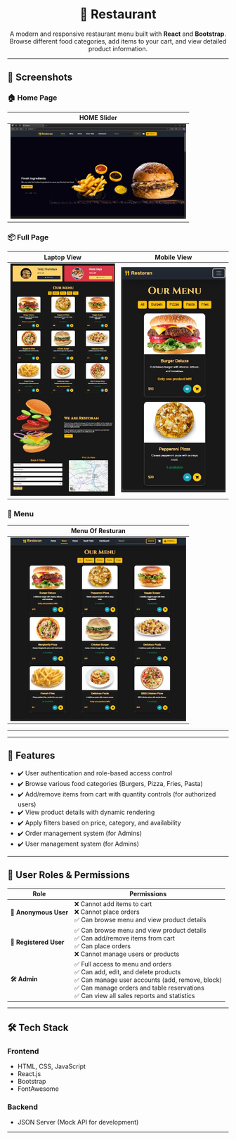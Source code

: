 <h1 align="center">🍔 Restaurant</h1>

<p align="center">
  A modern and responsive restaurant menu built with <b>React</b> and <b>Bootstrap</b>. <br>
  Browse different food categories, add items to your cart, and view detailed product information.
</p>

---

## 📸 Screenshots  

### 🏠 Home Page  

|   HOME Slider  |
|----------------|
| <img src="Capture.JPG" width="400"> |


### 📦 Full Page 
| Laptop View | Mobile View  |
|------------|-----------|
| <img src="Capture1.JPG" width="400"> | <img src="Capture3.JPG" width="400"> |
 

### 🛒 Menu  
| Menu Of Resturan|
|------------|
| <img src="Capture2.JPG" width="400"> |
 
---

---

<h2>🎯 Features</h2>
<ul>
  <li>✔️ User authentication and role-based access control</li>
  <li>✔️ Browse various food categories (Burgers, Pizza, Fries, Pasta)</li>
  <li>✔️ Add/remove items from cart with quantity controls (for authorized users)</li>
  <li>✔️ View product details with dynamic rendering</li>
  <li>✔️ Apply filters based on price, category, and availability</li>
  <li>✔️ Order management system (for Admins)</li>
  <li>✔️ User management system (for Admins)</li>
</ul>

---

<h2>🔐 User Roles & Permissions</h2>

<table>
  <thead>
    <tr>
      <th>Role</th>
      <th>Permissions</th>
    </tr>
  </thead>
  <tbody>
    <tr>
      <td><b>👤 Anonymous User</b></td>
      <td>
        ❌ Cannot add items to cart<br>
        ❌ Cannot place orders<br>
        ✅ Can browse menu and view product details
      </td>
    </tr>
    <tr>
      <td><b>🛒 Registered User</b></td>
      <td>
        ✅ Can browse menu and view product details<br>
        ✅ Can add/remove items from cart<br>
        ✅ Can place orders<br>
        ❌ Cannot manage users or products
      </td>
    </tr>
    <tr>
      <td><b>🛠️ Admin</b></td>
      <td>
        ✅ Full access to menu and orders<br>
        ✅ Can add, edit, and delete products<br>
        ✅ Can manage user accounts (add, remove, block)<br>
        ✅ Can manage orders and table reservations<br>
        ✅ Can view all sales reports and statistics
      </td>
    </tr>
  </tbody>
</table>

---

<h2>🛠️ Tech Stack</h2>
<h3>Frontend</h3>
<ul>
  <li>HTML, CSS, JavaScript</li>
  <li>React.js</li>
  <li>Bootstrap</li>
  <li>FontAwesome</li>
</ul>

<h3>Backend</h3>
<ul>
  <li>JSON Server (Mock API for development)</li>
</ul>

---


